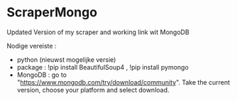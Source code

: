 # ScraperMongo
Updated Version of my scraper and working link wit MongoDB

Nodige vereiste : 
- python (nieuwst mogelijke versie)
- package : !pip install BeautifulSoup4 , !pip install pymongo
- MongoDB : go to "https://www.mongodb.com/try/download/community". Take the current version, choose your platform and select download.
